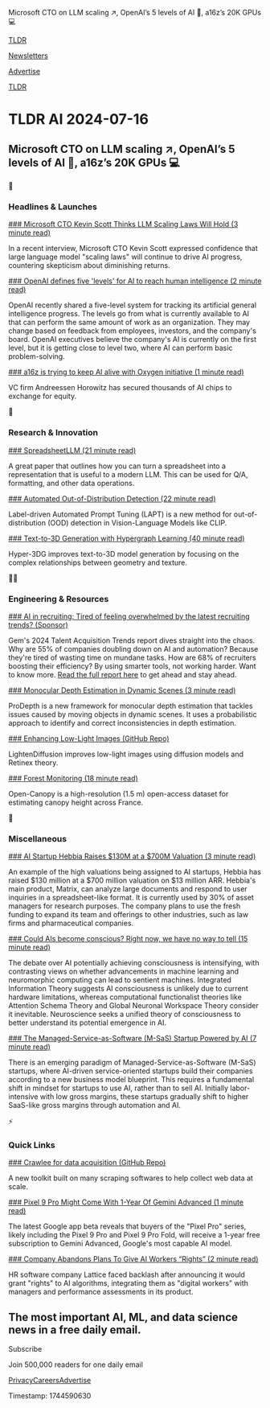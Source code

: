 Microsoft CTO on LLM scaling ↗️, OpenAI’s 5 levels of AI 🤖, a16z’s 20K GPUs 💻

[TLDR](/)

[Newsletters](/newsletters)

[Advertise](https://advertise.tldr.tech/)

[TLDR](/)

# TLDR AI 2024-07-16

## Microsoft CTO on LLM scaling ↗️, OpenAI’s 5 levels of AI 🤖, a16z’s 20K GPUs 💻

🚀

### Headlines & Launches

[### Microsoft CTO Kevin Scott Thinks LLM Scaling Laws Will Hold (3 minute read)](https://arstechnica.com/information-technology/2024/07/microsoft-cto-defies-critics-ai-progress-not-slowing-down-its-just-warming-up/?utm_source=tldrai)

In a recent interview, Microsoft CTO Kevin Scott expressed confidence that large language model "scaling laws" will continue to drive AI progress, countering skepticism about diminishing returns.

[### OpenAI defines five 'levels' for AI to reach human intelligence (2 minute read)](https://qz.com/openai-five-level-system-human-intelligence-ai-1851588122?utm_source=tldrai)

OpenAI recently shared a five-level system for tracking its artificial general intelligence progress. The levels go from what is currently available to AI that can perform the same amount of work as an organization. They may change based on feedback from employees, investors, and the company's board. OpenAI executives believe the company's AI is currently on the first level, but it is getting close to level two, where AI can perform basic problem-solving.

[### a16z is trying to keep AI alive with Oxygen initiative (1 minute read)](https://www.theverge.com/2024/7/9/24195082/a16z-trying-to-keep-ai-alive-with-oxygen-intiative?utm_source=tldrai)

VC firm Andreessen Horowitz has secured thousands of AI chips to exchange for equity.

🧠

### Research & Innovation

[### SpreadsheetLLM (21 minute read)](https://arxiv.org/abs/2407.09025?utm_source=tldrai)

A great paper that outlines how you can turn a spreadsheet into a representation that is useful to a modern LLM. This can be used for Q/A, formatting, and other data operations.

[### Automated Out-of-Distribution Detection (22 minute read)](https://arxiv.org/abs/2407.08966v1?utm_source=tldrai)

Label-driven Automated Prompt Tuning (LAPT) is a new method for out-of-distribution (OOD) detection in Vision-Language Models like CLIP.

[### Text-to-3D Generation with Hypergraph Learning (40 minute read)](https://arxiv.org/abs/2403.09236v1?utm_source=tldrai)

Hyper-3DG improves text-to-3D model generation by focusing on the complex relationships between geometry and texture.

👨‍💻

### Engineering & Resources

[### AI in recruiting: Tired of feeling overwhelmed by the latest recruiting trends? (Sponsor)](https://www.gem.com/resource/2024-TA-technology-trends-Gem?utm_medium=email&amp;utm_source=paid-newsletter-tldr&amp;utm_campaign=whitepaper-ta%20technology%20trends&amp;utm_content=)

Gem's 2024 Talent Acquisition Trends report dives straight into the chaos. Why are 55% of companies doubling down on AI and automation? Because they're tired of wasting time on mundane tasks. How are 68% of recruiters boosting their efficiency? By using smarter tools, not working harder. Want to know more. [Read the full report here](https://www.gem.com/resource/2024-TA-technology-trends-Gem?utm_medium=email&utm_source=paid-newsletter-tldr&utm_campaign=whitepaper-ta%20technology%20trends&utm_content=) to get ahead and stay ahead.

[### Monocular Depth Estimation in Dynamic Scenes (3 minute read)](https://sungmin-woo.github.io/prodepth/?utm_source=tldrai)

ProDepth is a new framework for monocular depth estimation that tackles issues caused by moving objects in dynamic scenes. It uses a probabilistic approach to identify and correct inconsistencies in depth estimation.

[### Enhancing Low-Light Images (GitHub Repo)](https://github.com/jianghaiscu/lightendiffusion?utm_source=tldrai)

LightenDiffusion improves low-light images using diffusion models and Retinex theory.

[### Forest Monitoring (18 minute read)](https://arxiv.org/abs/2407.09392v1?utm_source=tldrai)

Open-Canopy is a high-resolution (1.5 m) open-access dataset for estimating canopy height across France.

🎁

### Miscellaneous

[### AI Startup Hebbia Raises $130M at a $700M Valuation (3 minute read)](https://techcrunch.com/2024/07/09/ai-startup-hebbia-rased-130m-at-a-700m-valuation-on-13-million-of-profitable-revenue?utm_source=tldrai)

An example of the high valuations being assigned to AI startups, Hebbia has raised $130 million at a $700 million valuation on $13 million ARR. Hebbia's main product, Matrix, can analyze large documents and respond to user inquiries in a spreadsheet-like format. It is currently used by 30% of asset managers for research purposes. The company plans to use the fresh funding to expand its team and offerings to other industries, such as law firms and pharmaceutical companies.

[### Could AIs become conscious? Right now, we have no way to tell (15 minute read)](https://arstechnica.com/science/2024/07/could-ais-become-conscious-right-now-we-have-no-way-to-tell/?utm_source=tldrai)

The debate over AI potentially achieving consciousness is intensifying, with contrasting views on whether advancements in machine learning and neuromorphic computing can lead to sentient machines. Integrated Information Theory suggests AI consciousness is unlikely due to current hardware limitations, whereas computational functionalist theories like Attention Schema Theory and Global Neuronal Workspace Theory consider it inevitable. Neuroscience seeks a unified theory of consciousness to better understand its potential emergence in AI.

[### The Managed-Service-as-Software (M-SaS) Startup Powered by AI (7 minute read)](https://dannguyenhuu.substack.com/p/introducing-the-managed-service-as?utm_source=tldrai)

There is an emerging paradigm of Managed-Service-as-Software (M-SaS) startups, where AI-driven service-oriented startups build their companies according to a new business model blueprint. This requires a fundamental shift in mindset for startups to use AI, rather than to sell AI. Initially labor-intensive with low gross margins, these startups gradually shift to higher SaaS-like gross margins through automation and AI.

⚡️

### Quick Links

[### Crawlee for data acquisition (GitHub Repo)](https://github.com/apify/crawlee-python?utm_source=tldrai)

A new toolkit built on many scraping softwares to help collect web data at scale.

[### Pixel 9 Pro Might Come With 1-Year Of Gemini Advanced (1 minute read)](https://9to5google.com/2024/07/15/pixel-9-pro-might-gemini-advanced/?utm_source=tldrai)

The latest Google app beta reveals that buyers of the "Pixel Pro" series, likely including the Pixel 9 Pro and Pixel 9 Pro Fold, will receive a 1-year free subscription to Gemini Advanced, Google's most capable AI model.

[### Company Abandons Plans To Give AI Workers “Rights” (2 minute read)](https://futurism.com/startup-ai-rights-org-chart?utm_source=tldrai)

HR software company Lattice faced backlash after announcing it would grant "rights" to AI algorithms, integrating them as "digital workers" with managers and performance assessments in its product.

## The most important AI, ML, and data science news in a free daily email.

Subscribe

Join 500,000 readers for one daily email

[Privacy](/privacy)[Careers](https://jobs.ashbyhq.com/tldr.tech)[Advertise](/ai/advertise)

Timestamp: 1744590630